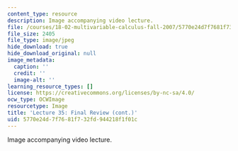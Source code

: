 ```yaml
---
content_type: resource
description: Image accompanying video lecture.
file: /courses/18-02-multivariable-calculus-fall-2007/5770e24d7f7681f732fd944218f1f01c_35.jpg
file_size: 2405
file_type: image/jpeg
hide_download: true
hide_download_original: null
image_metadata:
  caption: ''
  credit: ''
  image-alt: ''
learning_resource_types: []
license: https://creativecommons.org/licenses/by-nc-sa/4.0/
ocw_type: OCWImage
resourcetype: Image
title: 'Lecture 35: Final Review (cont.)'
uid: 5770e24d-7f76-81f7-32fd-944218f1f01c
---
```

Image accompanying video lecture.